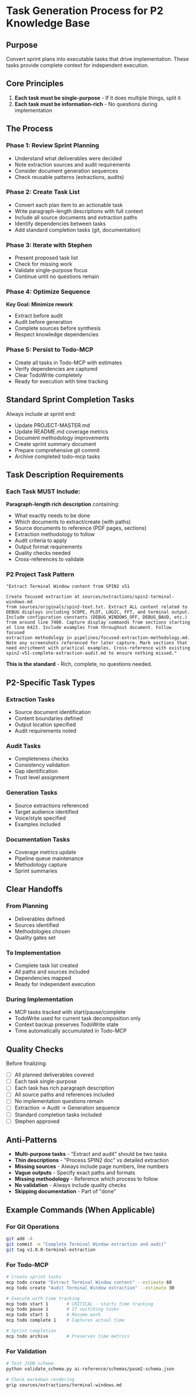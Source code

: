 # Task Generation Process for P2 Knowledge Base

## Purpose
Convert sprint plans into executable tasks that drive implementation. These tasks provide complete context for independent execution.

## Core Principles
1. **Each task must be single-purpose** - If it does multiple things, split it
2. **Each task must be information-rich** - No questions during implementation

## The Process

### Phase 1: Review Sprint Planning
- Understand what deliverables were decided
- Note extraction sources and audit requirements  
- Consider document generation sequences
- Check reusable patterns (extractions, audits)

### Phase 2: Create Task List
- Convert each plan item to an actionable task
- Write paragraph-length descriptions with full context
- Include all source documents and extraction paths
- Identify dependencies between tasks
- Add standard completion tasks (git, documentation)

### Phase 3: Iterate with Stephen
- Present proposed task list
- Check for missing work
- Validate single-purpose focus
- Continue until no questions remain

### Phase 4: Optimize Sequence
**Key Goal: Minimize rework**
- Extract before audit
- Audit before generation
- Complete sources before synthesis
- Respect knowledge dependencies

### Phase 5: Persist to Todo-MCP
- Create all tasks in Todo-MCP with estimates
- Verify dependencies are captured
- Clear TodoWrite completely
- Ready for execution with time tracking

## Standard Sprint Completion Tasks
Always include at sprint end:
- Update PROJECT-MASTER.md
- Update README.md coverage metrics
- Document methodology improvements
- Create sprint summary document
- Prepare comprehensive git commit
- Archive completed todo-mcp tasks

## Task Description Requirements

### Each Task MUST Include:
**Paragraph-length rich description** containing:
- What exactly needs to be done
- Which documents to extract/create (with paths)
- Source documents to reference (PDF pages, sections)
- Extraction methodology to follow
- Audit criteria to apply
- Output format requirements
- Quality checks needed
- Cross-references to validate

### P2 Project Task Pattern
```
"Extract Terminal Window content from SPIN2 v51

Create focused extraction at sources/extractions/spin2-terminal-windows.md 
from sources/originals/spin2-text.txt. Extract ALL content related to 
DEBUG displays including SCOPE, PLOT, LOGIC, FFT, and terminal output. 
Include configuration constants (DEBUG_WINDOWS_OFF, DEBUG_BAUD, etc.) 
from around line 7400. Capture display commands from sections starting 
at line 6423. Include examples from throughout document. Follow focused 
extraction methodology in pipelines/focused-extraction-methodology.md. 
Note any screenshots referenced for later capture. Mark sections that 
need enrichment with practical examples. Cross-reference with existing 
spin2-v51-complete-extraction-audit.md to ensure nothing missed."
```

**This is the standard** - Rich, complete, no questions needed.

## P2-Specific Task Types

### Extraction Tasks
- Source document identification
- Content boundaries defined
- Output location specified
- Audit requirements noted

### Audit Tasks
- Completeness checks
- Consistency validation
- Gap identification
- Trust level assignment

### Generation Tasks
- Source extractions referenced
- Target audience identified
- Voice/style specified
- Examples included

### Documentation Tasks
- Coverage metrics update
- Pipeline queue maintenance
- Methodology capture
- Sprint summaries

## Clear Handoffs

### From Planning
- Deliverables defined
- Sources identified
- Methodologies chosen
- Quality gates set

### To Implementation
- Complete task list created
- All paths and sources included
- Dependencies mapped
- Ready for independent execution

### During Implementation
- MCP tasks tracked with start/pause/complete
- TodoWrite used for current task decomposition only
- Context backup preserves TodoWrite state
- Time automatically accumulated in Todo-MCP

## Quality Checks
Before finalizing:
- [ ] All planned deliverables covered
- [ ] Each task single-purpose
- [ ] Each task has rich paragraph description
- [ ] All source paths and references included
- [ ] No implementation questions remain
- [ ] Extraction → Audit → Generation sequence
- [ ] Standard completion tasks included
- [ ] Stephen approved

## Anti-Patterns
- **Multi-purpose tasks** - "Extract and audit" should be two tasks
- **Thin descriptions** - "Process SPIN2 doc" vs detailed extraction
- **Missing sources** - Always include page numbers, line numbers
- **Vague outputs** - Specify exact paths and formats
- **Missing methodology** - Reference which process to follow
- **No validation** - Always include quality checks
- **Skipping documentation** - Part of "done"

## Example Commands (When Applicable)

### For Git Operations
```bash
git add -A
git commit -m "Complete Terminal Window extraction and audit"
git tag v1.0.0-terminal-extraction
```

### For Todo-MCP
```bash
# Create sprint tasks
mcp todo create "Extract Terminal Window content" --estimate 60
mcp todo create "Audit Terminal Window extraction" --estimate 30

# Execute with time tracking
mcp todo start 1       # CRITICAL - starts time tracking
mcp todo pause 1       # If switching tasks
mcp todo start 1       # Resume work
mcp todo complete 1    # Captures actual time

# Sprint completion
mcp todo archive       # Preserves time metrics
```

### For Validation
```bash
# Test JSON schema
python validate_schema.py ai-reference/schemas/pasm2-schema.json

# Check markdown rendering
grip sources/extractions/terminal-windows.md
```